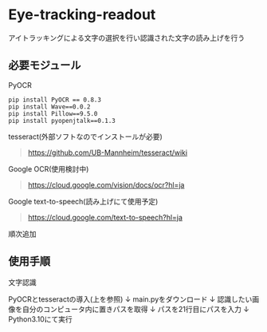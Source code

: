 # Eye-tracking-readout
アイトラッキングによる文字の選択を行い認識された文字の読み上げを行う

## 必要モジュール

PyOCR
```
pip install PyOCR == 0.8.3
pip install Wave==0.0.2
pip install Pillow==9.5.0
pip install pyopenjtalk==0.1.3
```

tesseract(外部ソフトなのでインストールが必要)
> https://github.com/UB-Mannheim/tesseract/wiki

Google OCR(使用検討中)
> https://cloud.google.com/vision/docs/ocr?hl=ja

Google text-to-speech(読み上げにて使用予定)
> https://cloud.google.com/text-to-speech?hl=ja

順次追加

## 使用手順

文字認識

PyOCRとtesseractの導入(上を参照)
↓
main.pyをダウンロード
↓
認識したい画像を自分のコンピュータ内に置きパスを取得
↓
パスを21行目にパスを入力
↓
Python3.10にて実行